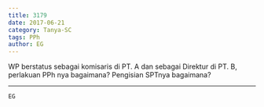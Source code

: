 ```yaml
---
title: 3179
date: 2017-06-21
category: Tanya-SC
tags: PPh
author: EG
---
```


WP berstatus sebagai komisaris di PT. A dan sebagai Direktur di PT. B, perlakuan PPh nya bagaimana? Pengisian SPTnya bagaimana?

---



`EG`
